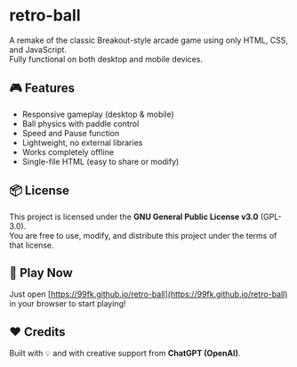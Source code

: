 # retro-ball
A remake of the classic Breakout-style arcade game using only HTML, CSS, and JavaScript.  
Fully functional on both desktop and mobile devices.

## 🎮 Features

- Responsive gameplay (desktop & mobile)
- Ball physics with paddle control
- Speed and Pause function
- Lightweight, no external libraries
- Works completely offline
- Single-file HTML (easy to share or modify)

## 📦 License

This project is licensed under the **GNU General Public License v3.0** (GPL-3.0).  
You are free to use, modify, and distribute this project under the terms of that license.

## 🚀 Play Now

Just open [https://99fk.github.io/retro-ball](https://99fk.github.io/retro-ball) in your browser to start playing!

## ❤️ Credits

Built with 💡 and with creative support from **ChatGPT (OpenAI)**.
